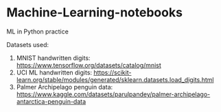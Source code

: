 # Machine-Learning-notebooks
ML in Python practice

Datasets used:
1. MNIST handwritten digits: https://www.tensorflow.org/datasets/catalog/mnist
2. UCI ML handwritten digits: https://scikit-learn.org/stable/modules/generated/sklearn.datasets.load_digits.html
3. Palmer Archipelago penguin data: https://www.kaggle.com/datasets/parulpandey/palmer-archipelago-antarctica-penguin-data
